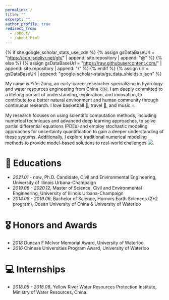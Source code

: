 ```yaml
---
permalink: /
title: ""
excerpt: ""
author_profile: true
redirect_from: 
  - /about/
  - /about.html
---
```


{% if site.google_scholar_stats_use_cdn %}
{% assign gsDataBaseUrl = "https://cdn.jsdelivr.net/gh/" | append: site.repository | append: "@" %}
{% else %}
{% assign gsDataBaseUrl = "https://raw.githubusercontent.com/" | append: site.repository | append: "/" %}
{% endif %}
{% assign url = gsDataBaseUrl | append: "google-scholar-stats/gs_data_shieldsio.json" %}

<span class='anchor' id='about-me'></span>

My name is Yifei Zong, an early-career researcher specializing in hydrology and water resources engineering from China 🇨🇳. I am deeply committed to a lifelong pursuit of understanding, exploration, and innovation, to contribute to a better natural environment and human community through continuous research. I love basketball 🏀, travel 👣, and music 🎶.

My research focuses on using scientific computation methods, including numerical techniques and advanced deep learning approaches, to solve partial differential equations (PDEs) and employ stochastic modeling approaches for uncertainty quantification to gain a deeper understanding of these systems. Additionally, I explore traditional numerical modeling methods to provide model-based solutions to real-world challenges <a href='https://scholar.google.com/citations?user=-tNRjooAAAAJ'><img src="https://img.shields.io/endpoint?url={{ url | url_encode }}&logo=Google%20Scholar&labelColor=f6f6f6&color=9cf&style=flat&label=citations"></a>.

# 📖 Educations
- *2021.01 - now*, Ph.D. Candidate, Civil and Environmental Engineering, University of Illinois Urbana-Champaign
- *2019.08 - 2020.12*, Master of Science, Civil and Environmental Engineering, University of Illinois Urbana-Champaign
- *2014.08 - 2019.06*, Bachelor of Science, Hornors Earth Sciences (2+2 program), Ocean University of China & University of Waterloo

# 🎖 Honors and Awards
- *2018* Duncan F McIvor Memorial Award, University of Waterloo
- *2016* Chinese Universities Program Award, University of Waterloo

# 💻 Internships
- *2018.05 - 2018.08*, Yellow River Water Resources Protection Institute, Ministry of Water Resources, China.
